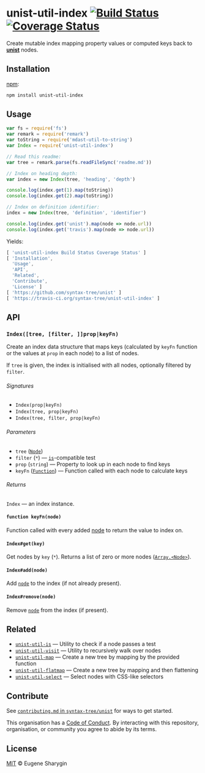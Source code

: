 # unist-util-index [![Build Status][travis-badge]][travis] [![Coverage Status][codecov-badge]][codecov]

Create mutable index mapping property values or computed keys back to
[**unist**][unist] nodes.

## Installation

[npm][]:

```bash
npm install unist-util-index
```

## Usage

```javascript
var fs = require('fs')
var remark = require('remark')
var toString = require('mdast-util-to-string')
var Index = require('unist-util-index')

// Read this readme:
var tree = remark.parse(fs.readFileSync('readme.md'))

// Index on heading depth:
var index = new Index(tree, 'heading', 'depth')

console.log(index.get(1).map(toString))
console.log(index.get(2).map(toString))

// Index on definition identifier:
index = new Index(tree, 'definition', 'identifier')

console.log(index.get('unist').map(node => node.url))
console.log(index.get('travis').map(node => node.url))
```

Yields:

```js
[ 'unist-util-index Build Status Coverage Status' ]
[ 'Installation',
  'Usage',
  'API',
  'Related',
  'Contribute',
  'License' ]
[ 'https://github.com/syntax-tree/unist' ]
[ 'https://travis-ci.org/syntax-tree/unist-util-index' ]
```

## API

### `Index([tree, [filter, ]]prop|keyFn)`

Create an index data structure that maps keys (calculated by `keyFn` function
or the values at `prop` in each node) to a list of nodes.

If `tree` is given, the index is initialised with all nodes, optionally
filtered by `filter`.

###### Signatures

*   `Index(prop|keyFn)`
*   `Index(tree, prop|keyFn)`
*   `Index(tree, filter, prop|keyFn)`

###### Parameters

*   `tree` ([`Node`][node])
*   `filter` (`*`) — [`is`][is]-compatible test
*   `prop` (`string`) — Property to look up in each node to find keys
*   `keyFn` ([`Function`][keyfn]) — Function called with each node to calculate
    keys

###### Returns

`Index` — an index instance.

#### `function keyFn(node)`

Function called with every added [node][] to return the value to index on.

#### `Index#get(key)`

Get nodes by `key` (`*`).
Returns a list of zero or more nodes ([`Array.<Node>`][node]).

#### `Index#add(node)`

Add [`node`][node] to the index (if not already present).

#### `Index#remove(node)`

Remove [`node`][node] from the index (if present).

## Related

*   [`unist-util-is`](https://github.com/syntax-tree/unist-util-is)
    — Utility to check if a node passes a test
*   [`unist-util-visit`](https://github.com/syntax-tree/unist-util-visit)
    — Utility to recursively walk over nodes
*   [`unist-util-map`](https://github.com/syntax-tree/unist-util-map)
    — Create a new tree by mapping by the provided function
*   [`unist-util-flatmap`](https://gitlab.com/staltz/unist-util-flatmap)
    — Create a new tree by mapping and then flattening
*   [`unist-util-select`](https://github.com/syntax-tree/unist-util-select)
    — Select nodes with CSS-like selectors

## Contribute

See [`contributing.md` in `syntax-tree/unist`][contributing] for ways to get
started.

This organisation has a [Code of Conduct][coc].  By interacting with this
repository, organisation, or community you agree to abide by its terms.

## License

[MIT][license] © Eugene Sharygin

<!-- Definitions -->

[travis-badge]: https://img.shields.io/travis/syntax-tree/unist-util-index.svg

[travis]: https://travis-ci.org/syntax-tree/unist-util-index

[codecov-badge]: https://img.shields.io/codecov/c/github/syntax-tree/unist-util-index.svg

[codecov]: https://codecov.io/github/syntax-tree/unist-util-indexs

[npm]: https://docs.npmjs.com/cli/install

[license]: license

[contributing]: https://github.com/syntax-tree/unist/blob/master/contributing.md

[coc]: https://github.com/syntax-tree/unist/blob/master/code-of-conduct.md

[unist]: https://github.com/syntax-tree/unist

[node]: https://github.com/syntax-tree/unist#node

[is]: https://github.com/syntax-tree/unist-util-is

[keyfn]: #function-keyfnnode
